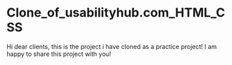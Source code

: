 # Clone_of_usabilityhub.com_HTML_CSS
Hi dear clients, this is the project i have cloned as a practice project! I am happy to share this project with you!
